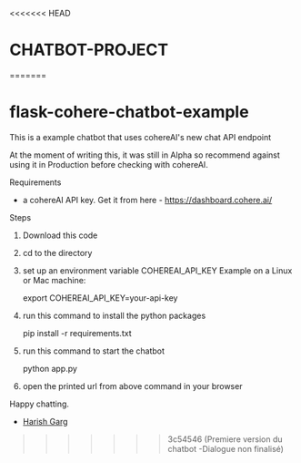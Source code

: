 <<<<<<< HEAD
# CHATBOT-PROJECT
=======
# flask-cohere-chatbot-example

This is a example chatbot that uses cohereAI's new chat API endpoint 

At the moment of writing this, it was still in Alpha so recommend against using it in Production before checking with cohereAI.

Requirements
- a cohereAI API key. Get it from here - https://dashboard.cohere.ai/

Steps

1. Download this code

2. cd to the directory

3. set up an environment variable COHEREAI_API_KEY
    Example on a Linux or Mac machine:

    export COHEREAI_API_KEY=your-api-key

4. run this command to install the python packages

    pip install -r requirements.txt

5. run this command to start the chatbot

     python app.py

6. open the printed url from above command in your browser


Happy chatting.

- [Harish Garg](https://harishgarg.com)
>>>>>>> 3c54546 (Premiere version du chatbot -Dialogue non finalisé)
